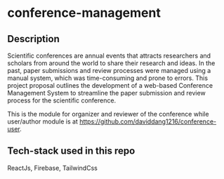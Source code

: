 # conference-management
## Description
Scientific conferences are annual events that attracts researchers and scholars from around the world to share their research and ideas. In the past, paper submissions and review processes were managed using a manual system, which was time-consuming and prone to errors. This project proposal outlines the development of a web-based Conference Management System to streamline the paper submission and review process for the scientific conference.

This is the module for organizer and reviewer of the conference while user/author module is at https://github.com/daviddang1216/conference-user.
## Tech-stack used in this repo
ReactJs, Firebase, TailwindCss
